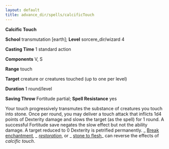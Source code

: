 ```yaml
---
layout: default
title: advance_dir/spells/calcificTouch
---
```

 **Calcific Touch**

**School** transmutation [earth]; **Level** sorcere_dir/wizard 4

**Casting Time** 1 standard action

**Components** V, S

**Range** touch

**Target** creature or creatures touched (up to one per level)

**Duration** 1 round/level

**Saving Throw** Fortitude partial; **Spell Resistance** yes

Your touch progressively transmutes the substance of creatures you touch into stone. Once per round, you may deliver a touch attack that inflicts 1d4 points of Dexterity damage and slows the target (as the spell) for 1 round. A successful Fortitude save negates the slow effect but not the ability damage. A target reduced to 0 Dexterity is petrified permanently. _ [Break enchantment](../../spell_dir/breakEnchantment#_break-enchantment)_, _ [restoration](../../spell_dir/restoration#_restoration)_, or _ [stone to flesh](../../spell_dir/stoneToFlesh#_stone-to-flesh)_ can reverse the effects of _calcific touch_.


